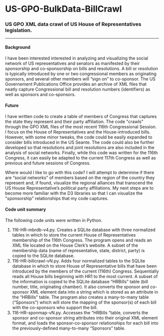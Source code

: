 # US-GPO-BulkData-BillCrawl
### US GPO XML data crawl of US House of Representatives legislation.
----

#### Background

I have been interested interested in analyzing and visualizing the social network of US representatives and senators as manifested by their sponsorship and co-sponsorship on bills and resolutions. A bill or resolution is typically introduced by one or two congressional members as originating sponsors, and several other members will “sign on” to co-sponsor. The US Governement Publications Office provides an archive of XML files that neatly capture Congressional bill and resolution numbers (identifiers) as well as sponsors and co-sponsors.

#### Future

I have written code to create a table of members of Congress that captures the state they represent and their party affiliation. The code "crawls" through the GPO XML files of the most recent 116th Congressional Session. I focus on the House of Representatives and the House-introduced bills. However, with some minor tweaks, the code could be easily expanded to consider bills introduced in the US Seante. The code could also be further developed so that resolutions and joint resolutions are also included in the analysis of social networks. Finally, while this code was written for the 116th Congress, it can easily be adapted to the current 117th Congress as well as previous and future sessions of Congress.  

Where would I like to go with this code? I will attempt to determine if there are “social networks” of members based on the region of the country they represent and, if found, visualize the regional alliances that transcend the US House Representative’s political party affiliations. My next steps are to become more familiar with the D3 libraries so that I can visualize the "sponsorship" relationships that my code captures.


#### Code unit summary

The following code units were written in Python.

1. 116-HR-mbrdb-v4.py. Creates a SQLite database with three normalized tables in which to store the current House of Representatives membership of the 116th Congress. The program opens and reads an XML file located on the House Clerk’s website. A subset of the membership data (name of representative, state, district, party) is copied to the SQLite database.
2. 116-HR-billcrawl-vN.py. Adds four normalized tables to the SQLite database in which to store House of Representative bills that have been introduced by the members of the current (116th) Congress. Sequentially reads all House bills beginning with HR1 to the most current. A subset of the information is copied to the SQLite database “HRBills” table (bill number, title, originating chamber). It also converts the sponsor and co-sponsor XML element data into a string which is stored as an attribute in the “HRBills” table. The program also creates a many-to-many table (“Sponsors”) which will store the mapping of the sponsor(s) of each bill with the co-sponsors who support the bill.
3. 116-HR-sponmap-vN.py. Accesses the “HRBills “table, converts the sponsor and co-sponsor string attributes into their original XML element format, and loads the sponsor-co-sponsor relationships for each bill into the previously-defined many-to-many “Sponsors” table.


